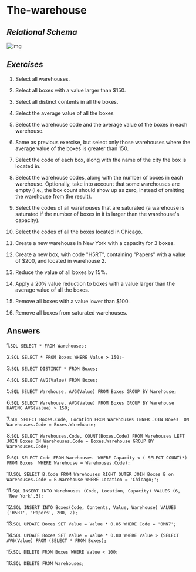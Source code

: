 # The-warehouse

## *Relational Schema*
![img](https://upload.wikimedia.org/wikipedia/commons/4/47/Sql_warehouse.png)

## *Exercises*
1. Select all warehouses.

2. Select all boxes with a value larger than $150.

3. Select all distinct contents in all the boxes.

4. Select the average value of all the boxes

5. Select the warehouse code and the average value of the boxes in each warehouse.

6. Same as previous exercise, but select only those warehouses where the average value of the boxes is greater than 150.

7. Select the code of each box, along with the name of the city the box is located in.

8. Select the warehouse codes, along with the number of boxes in each warehouse. Optionally, take into account that some warehouses are empty (i.e., the box count should show up as zero, instead of omitting the warehouse from the result).

9. Select the codes of all warehouses that are saturated (a warehouse is saturated if the number of boxes in it is larger than the warehouse's capacity).

10. Select the codes of all the boxes located in Chicago.

11. Create a new warehouse in New York with a capacity for 3 boxes.

12. Create a new box, with code "H5RT", containing "Papers" with a value of $200, and located in warehouse 2.

13. Reduce the value of all boxes by 15%.

14. Apply a 20% value reduction to boxes with a value larger than the average value of all the boxes.

15. Remove all boxes with a value lower than $100.

16. Remove all boxes from saturated warehouses.

## Answers

1.```SQL SELECT * FROM Warehouses;```

2.```SQL SELECT * FROM Boxes WHERE Value > 150;-```

3.```SQL SELECT DISTINCT * FROM Boxes;```

4.```SQL SELECT AVG(Value) FROM Boxes;```

5.```SQL SELECT Warehouse, AVG(Value) FROM Boxes GROUP BY Warehouse;```

6.```SQL SELECT Warehouse, AVG(Value) FROM Boxes GROUP BY Warehouse HAVING AVG(Value) > 150;```

7.```SQL SELECT Boxes.Code, Location FROM Warehouses INNER JOIN Boxes  ON Warehouses.Code = Boxes.Warehouse;```

8.```SQL SELECT Warehouses.Code, COUNT(Boxes.Code) FROM Warehouses LEFT JOIN Boxes ON Warehouses.Code = Boxes.Warehouse GROUP BY Warehouses.Code;```

9.```SQL SELECT Code FROM Warehouses  WHERE Capacity < ( SELECT COUNT(*)  FROM Boxes  WHERE Warehouse = Warehouses.Code);```

10.```SQL SELECT B.Code FROM Warehouses RIGHT OUTER JOIN Boxes B on Warehouses.Code = B.Warehouse WHERE Location = 'Chicago;';```

11.```SQL INSERT INTO Warehouses (Code, Location, Capacity) VALUES (6, 'New York',3);```

12.```SQL INSERT INTO Boxes(Code, Contents, Value, Warehouse) VALUES ('H5RT', 'Papers', 200, 2);```

13.```SQL UPDATE Boxes SET Value = Value * 0.85 WHERE Code = '0MN7';```

14.```SQL UPDATE Boxes SET Value = Value * 0.80 WHERE Value > (SELECT AVG(Value) FROM (SELECT * FROM Boxes);```

15.```SQL DELETE FROM Boxes WHERE Value < 100;```

16.```SQL DELETE FROM Warehouses;``` 
